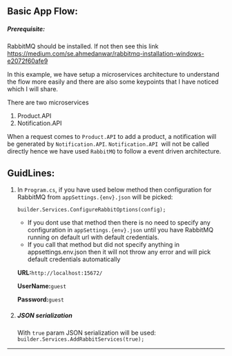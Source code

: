 ﻿
## Basic App Flow:

##### Prerequisite:
RabbitMQ should be installed. If not then see this link https://medium.com/se.ahmedanwar/rabbitmq-installation-windows-e2072f60afe9

In this example, we have setup a microservices architecture to understand the flow more easily and there are also some keypoints that I have noticed which I will share.

There are two microservices

1. Product.API
2. Notification.API


When a request comes to `Product.API` to add a product, a notification will be generated by `Notification.API`. `Notification.API `will not be called directly hence we have used `RabbitMQ` to follow a event driven architecture.






## GuidLines:

1. In `Program.cs`, if you have used below method then configuration for RabbitMQ from `appSettings.{env}.json` will be picked: 

    `builder.Services.ConfigureRabbitOptions(config);`

    - If you dont use that method then there is no need to specify any configuration in `appSettings.{env}.json` until you have RabbitMQ running on
    default url with default credentials.
    - If you call that method but did not specify anything in appsettings.env.json then it will not throw any error and will pick default
credentials automatically 

    **URL:**```http://localhost:15672/``` 

    **UserName:**```guest```

    **Password:**```guest```


2. ##### JSON serialization
   With `true` param JSON serialization will be used:
   `builder.Services.AddRabbitServices(true);`

------------
